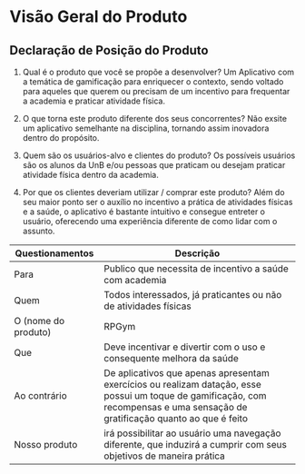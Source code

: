 # Visão Geral do Produto

## **Declaração de Posição do Produto**

1. Qual é o produto que você se propõe a desenvolver? Um Aplicativo com a temática de gamificação para enriquecer o contexto, sendo voltado para aqueles que querem ou precisam de um incentivo para frequentar a academia e praticar atividade física.

2. O que torna este produto diferente dos seus concorrentes? Não exsite um aplicativo semelhante na disciplina, tornando assim inovadora dentro do propósito.

3. Quem são os usuários-alvo e clientes do produto? Os possíveis usuários são os alunos da UnB e/ou pessoas que praticam ou desejam praticar atividade física dentro da academia. 

4. Por que os clientes deveriam utilizar / comprar este produto? Além do seu maior ponto ser o auxílio no incentivo a prática de atividades físicas e a saúde, o aplicativo é bastante intuitivo e consegue entreter o usuário, oferecendo uma experiência diferente de como lidar com o assunto.

| Questionamentos     | Descrição                                                                                                                                      |
| ------------------- | ---------------------------------------------------------------------------------------------------------------------------------------------- |
| Para                | Publico que necessita de incentivo a saúde com academia                                                                                            |
| Quem                | Todos interessados, já praticantes ou não de atividades físicas                                                                                         |
| O (nome do produto) | RPGym                                                                                                                                    |
| Que                 | Deve incentivar e divertir com o uso e consequente melhora da saúde                                                                                  |
| Ao contrário        | De aplicativos que apenas apresentam exercícios ou realizam datação, esse possui um toque de gamificação, com recompensas e uma sensação de gratificação quanto ao que é feito |
| Nosso produto       | irá possibilitar ao usuário uma navegação diferente, que induzirá a cumprir com seus objetivos de maneira prática |

